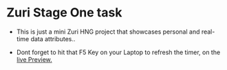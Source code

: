 # Zuri Stage One task

- This is just a mini Zuri HNG project that showcases personal and real-time data attributes..

- Dont forget to hit that F5 Key on your Laptop to refresh the timer, on the [live Preview.](https://zuri-hng-project.vercel.app/)



